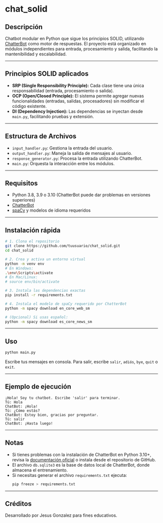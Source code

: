 # chat_solid

## Descripción

Chatbot modular en Python que sigue los principios SOLID, utilizando [ChatterBot](https://chatterbot.readthedocs.io/) como motor de respuestas. El proyecto está organizado en módulos independientes para entrada, procesamiento y salida, facilitando la mantenibilidad y escalabilidad.

---

## Principios SOLID aplicados

- **SRP (Single Responsibility Principle):** Cada clase tiene una única responsabilidad (entrada, procesamiento o salida).
- **OCP (Open/Closed Principle):** El sistema permite agregar nuevas funcionalidades (entradas, salidas, procesadores) sin modificar el código existente.
- **DI (Dependency Injection):** Las dependencias se inyectan desde `main.py`, facilitando pruebas y extensión.

---

## Estructura de Archivos

- `input_handler.py`: Gestiona la entrada del usuario.
- `output_handler.py`: Maneja la salida de mensajes al usuario.
- `response_generator.py`: Procesa la entrada utilizando ChatterBot.
- `main.py`: Orquesta la interacción entre los módulos.

---

## Requisitos

- Python 3.8, 3.9 o 3.10 (ChatterBot puede dar problemas en versiones superiores)
- [ChatterBot](https://chatterbot.readthedocs.io/)
- [spaCy](https://spacy.io/) y modelos de idioma requeridos

---

## Instalación rápida

```sh
# 1. Clona el repositorio
git clone https://github.com/tuusuario/chat_solid.git
cd chat_solid

# 2. Crea y activa un entorno virtual
python -m venv env
# En Windows:
.\env\Scripts\activate
# En Mac/Linux:
# source env/bin/activate

# 3. Instala las dependencias exactas
pip install -r requirements.txt

# 4. Instala el modelo de spaCy requerido por ChatterBot
python -m spacy download en_core_web_sm

# (Opcional) Si usas español:
python -m spacy download es_core_news_sm
```

---

## Uso

```sh
python main.py
```

Escribe tus mensajes en consola. Para salir, escribe `salir`, `adiós`, `bye`, `quit` o `exit`.

---

## Ejemplo de ejecución

```
¡Hola! Soy tu chatbot. Escribe 'salir' para terminar.
Tú: Hola
ChatBot: ¡Hola!
Tú: ¿Cómo estás?
ChatBot: Estoy bien, gracias por preguntar.
Tú: salir
ChatBot: ¡Hasta luego!
```

---

## Notas

- Si tienes problemas con la instalación de ChatterBot en Python 3.10+, revisa la [documentación oficial](https://chatterbot.readthedocs.io/) o instala desde el repositorio de GitHub.
- El archivo `db.sqlite3` es la base de datos local de ChatterBot, donde almacena el entrenamiento.
- Si necesitas generar el archivo `requirements.txt` ejecuta:
  ```sh
  pip freeze > requirements.txt
  ```

---

## Créditos

Desarrollado por Jesus Gonzalez para fines educativos.